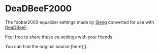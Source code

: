DeaDBeeF2000
============

The foobar2000 equalizer settings made by [Sjeng] converted for use with [DeaDBeeF].

Feel free to share these eq settings with your friends.

You can find the original source [here] [1].

  [sjeng]: http://sjeng.org/
  [deadbeef]: http://deadbeef.sourceforge.net/
  [1]: http://sjeng.org/ftp/fb2k/eq_presets.zip
